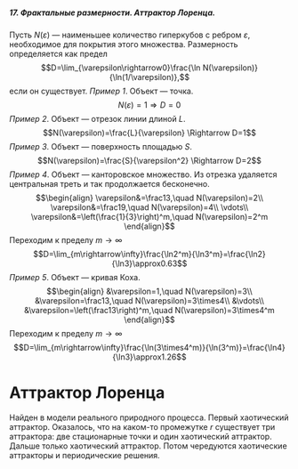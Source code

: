 ##### 17. Фрактальные размерности. Аттрактор Лоренца.
Пусть $N(\varepsilon)$ — наименьшее количество гиперкубов с ребром $\varepsilon$, необходимое для покрытия этого множества. Размерность определяется как предел
$$D=\lim_{\varepsilon\rightarrow0}\frac{\ln N(\varepsilon)}{\ln(1/\varepsilon)},$$
если он существует.
*Пример 1*. Объект — точка.
$$N(\varepsilon)=1 \Rightarrow D=0$$
*Пример 2*. Объект — отрезок линии длиной $L$.
$$N(\varepsilon)=\frac{L}{\varepsilon} \Rightarrow D=1$$
*Пример 3*. Объект — поверхность площадью $S$.
$$N(\varepsilon)=\frac{S}{\varepsilon^2} \Rightarrow D=2$$
*Пример 4*. Объект — канторовское множество. Из отрезка удаляется центральная треть и так продолжается бесконечно.
$$\begin{align}
\varepsilon&=\frac13,\quad N(\varepsilon)=2\\
\varepsilon&=\frac19,\quad N(\varepsilon)=4\\
\vdots\\
\varepsilon&=\left(\frac{1}{3}\right)^m,\quad N(\varepsilon)=2^m
\end{align}$$
Переходим к пределу $m\rightarrow\infty$
$$D=\lim_{m\rightarrow\infty}\frac{\ln2^m}{\ln3^m}=\frac{\ln2}{\ln3}\approx0.63$$
*Пример 5*. Объект — кривая Коха.
$$\begin{align}
&\varepsilon=1,\quad N(\varepsilon)=3\\
&\varepsilon=\frac13,\quad N(\varepsilon)=3\times4\\
&\vdots\\
&\varepsilon=\left(\frac13\right)^m,\quad N(\varepsilon)=3\times4^m
\end{align}$$
Переходим к пределу $m\rightarrow\infty$
$$D=\lim_{m\rightarrow\infty}\frac{\ln(3\times4^m)}{\ln(3^m)}=\frac{\ln4}{\ln3}\approx1.26$$
# Аттрактор Лоренца
Найден в модели реального природного процесса. Первый хаотический аттрактор.
Оказалось, что на каком-то промежутке $r$ существует три аттрактора: две стационарные точки и один хаотический аттрактор.
Дальше только хаотический аттрактор.
Потом чередуются хаотические аттракторы и периодические решения.